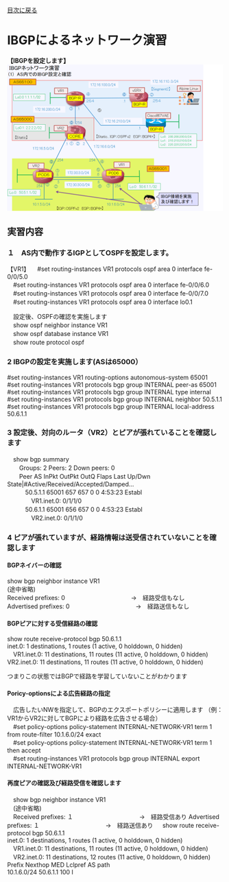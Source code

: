 [目次に戻る](./Junos-BGP-exercises.md) <br>

# IBGPによるネットワーク演習

**【IBGPを設定します】**<br>
  ![Diagram](./images/ibgp-topology.jpg)<br>

## 実習内容<br>
### １　AS内で動作するIGPとしてOSPFを設定します。
【VR1】
　#set routing-instances VR1 protocols ospf area 0 interface fe-0/0/5.0<br>
　#set routing-instances VR1 protocols ospf area 0 interface fe-0/0/6.0<br>
　#set routing-instances VR1 protocols ospf area 0 interface fe-0/0/7.0<br>
　#set routing-instances VR1 protocols ospf area 0 interface lo0.1<br>

　設定後、OSPFの確認を実施します<br>
　show ospf neighbor instance VR1<br>
　show ospf database instance VR1<br>
　show route protocol ospf<br>

### 2 IBGPの設定を実施します(ASは65000）
#set routing-instances VR1 routing-options autonomous-system 65001<br>
#set routing-instances VR1 protocols bgp group INTERNAL peer-as 65001<br>
#set routing-instances VR1 protocols bgp group INTERNAL type internal<br>
#set routing-instances VR1 protocols bgp group INTERNAL neighbor 50.5.1.1<br>
#set routing-instances VR1 protocols bgp group INTERNAL local-address 50.6.1.1<br>


### 3 設定後、対向のルータ（VR2）とピアが張れていることを確認します
　show bgp summary<br>
　　Groups: 2 Peers: 2 Down peers: 0<br>
　　Peer                     AS      InPkt     OutPkt    OutQ   Flaps Last Up/Dwn State|#Active/Received/Accepted/Damped...<br> 
　　　50.5.1.1              65001        657        657       0       0     4:53:23 Establ<br>
　　　　VR1.inet.0: 0/1/1/0<br>
　　　50.6.1.1              65001        656        657       0       0     4:53:23 Establ<br>
　　　　VR2.inet.0: 0/1/1/0<br>


### 4 ピアが張れていますが、経路情報は送受信されていないことを確認します
#### BGPネイバーの確認
show bgp neighbor instance VR1<br>
(途中省略)<br>
Received prefixes:            0　　　　　　　　　　　→　経路受信もなし<br>
Advertised prefixes:          0　　　　　　　　　　　→　経路送信もなし<br>

#### BGPピアに対する受信経路の確認
show route receive-protocol bgp 50.6.1.1<br>
inet.0: 1 destinations, 1 routes (1 active, 0 holddown, 0 hidden)<br>
　VR1.inet.0: 11 destinations, 11 routes (11 active, 0 holddown, 0 hidden)<br>
  VR2.inet.0: 11 destinations, 11 routes (11 active, 0 holddown, 0 hidden)<br>

つまりこの状態ではBGPで経路を学習していないことがわかります<br>

#### Poricy-optionsによる広告経路の指定
　広告したいNWを指定して、BGPのエクスポートポリシーに適用します
  （例：VR1からVR2に対してBGPにより経路を広告させる場合）<br>
　#set policy-options policy-statement INTERNAL-NETWORK-VR1 term 1 from route-filter 10.1.6.0/24 exact<br>
　#set policy-options policy-statement INTERNAL-NETWORK-VR1 term 1 then accept<br>
　#set routing-instances VR1 protocols bgp group INTERNAL export INTERNAL-NETWORK-VR1<br>


 #### 再度ピアの確認及び経路受信を確認します
　show bgp neighbor instance VR1<br>
 　(途中省略)<br>
  　Received prefixes:            １　　　　　　　　　　　→　経路受信あり
    Advertised prefixes:          １　　　　　　　　　　　→　経路送信あり
　
 show route receive-protocol bgp 50.6.1.1<br>
 inet.0: 1 destinations, 1 routes (1 active, 0 holddown, 0 hidden)<br>
　VR1.inet.0: 11 destinations, 11 routes (11 active, 0 holddown, 0 hidden)<br>
　VR2.inet.0: 11 destinations, 12 routes (11 active, 0 holddown, 0 hidden)<br>
  Prefix                  Nexthop              MED     Lclpref    AS path<br>
  10.1.6.0/24             50.6.1.1             100        I<br>

  

